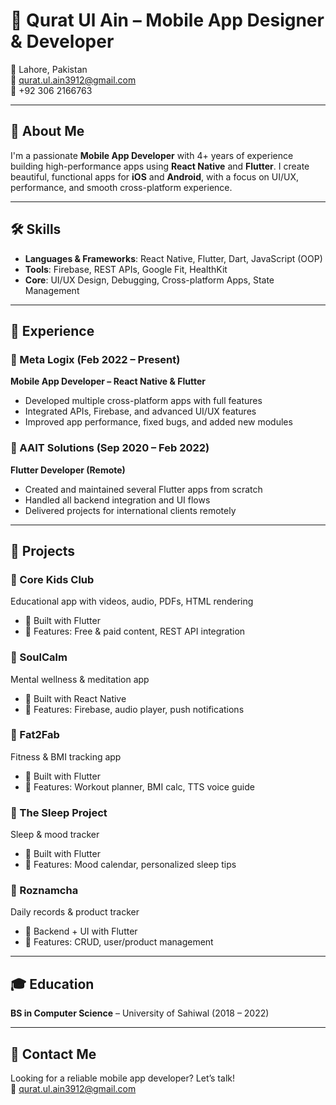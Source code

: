 # 👋 Qurat Ul Ain – Mobile App Designer & Developer

📍 Lahore, Pakistan  
📧 qurat.ul.ain3912@gmail.com  
📱 +92 306 2166763  

---

## 🚀 About Me

I'm a passionate **Mobile App Developer** with 4+ years of experience building high-performance apps using **React Native** and **Flutter**. I create beautiful, functional apps for **iOS** and **Android**, with a focus on UI/UX, performance, and smooth cross-platform experience.

---

## 🛠️ Skills

- **Languages & Frameworks**: React Native, Flutter, Dart, JavaScript (OOP)
- **Tools**: Firebase, REST APIs, Google Fit, HealthKit
- **Core**: UI/UX Design, Debugging, Cross-platform Apps, State Management

---

## 💼 Experience

### 📱 Meta Logix (Feb 2022 – Present)  
**Mobile App Developer – React Native & Flutter**

- Developed multiple cross-platform apps with full features  
- Integrated APIs, Firebase, and advanced UI/UX features  
- Improved app performance, fixed bugs, and added new modules

### 🏢 AAIT Solutions (Sep 2020 – Feb 2022)  
**Flutter Developer (Remote)**

- Created and maintained several Flutter apps from scratch  
- Handled all backend integration and UI flows  
- Delivered projects for international clients remotely

---

## 🌟 Projects

### 🔸 Core Kids Club  
Educational app with videos, audio, PDFs, HTML rendering  
- 🔧 Built with Flutter  
- 🎯 Features: Free & paid content, REST API integration

### 🔸 SoulCalm  
Mental wellness & meditation app  
- 🔧 Built with React Native  
- 🎯 Features: Firebase, audio player, push notifications

### 🔸 Fat2Fab  
Fitness & BMI tracking app  
- 🔧 Built with Flutter  
- 🎯 Features: Workout planner, BMI calc, TTS voice guide

### 🔸 The Sleep Project  
Sleep & mood tracker  
- 🔧 Built with Flutter  
- 🎯 Features: Mood calendar, personalized sleep tips

### 🔸 Roznamcha  
Daily records & product tracker  
- 🔧 Backend + UI with Flutter  
- 🎯 Features: CRUD, user/product management

---

## 🎓 Education

**BS in Computer Science** – University of Sahiwal (2018 – 2022)

---

## 📩 Contact Me

Looking for a reliable mobile app developer? Let’s talk!  
📧 qurat.ul.ain3912@gmail.com
